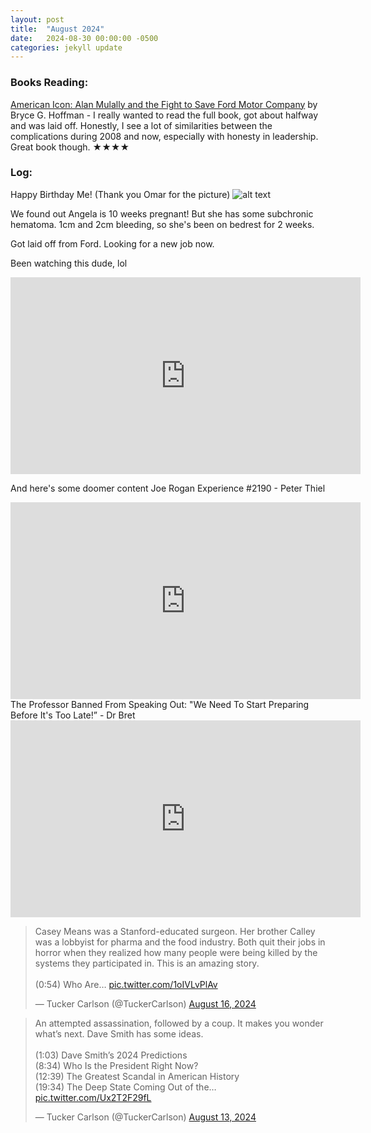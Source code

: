 ```yaml
---
layout: post
title:  "August 2024"
date:   2024-08-30 00:00:00 -0500
categories: jekyll update
---
```


### Books Reading:
[American Icon: Alan Mulally and the Fight to Save Ford Motor Company][ai] by Bryce G. Hoffman - I really wanted to read the full book, got about halfway and was laid off. Honestly, I see a lot of similarities between the complications during 2008 and now, especially with honesty in leadership. Great book though. ★★★★<br>

### Log:

Happy Birthday Me! (Thank you Omar for the picture)
![alt text](https://media.githubusercontent.com/media/vanities/vanities.github.io/master/assets/images/hbd2024.webp "34")


We found out Angela is 10 weeks pregnant! But she has some subchronic hematoma. 1cm and 2cm bleeding, so she's been on bedrest for 2 weeks.

Got laid off from Ford. Looking for a new job now.

Been watching this dude, lol
<iframe width="560" height="315" src="https://www.youtube.com/embed/gcS1HIci4hQ?si=QlhbRzkFb-S8FyfW" title="YouTube video player" frameborder="0" allow="accelerometer; autoplay; clipboard-write; encrypted-media; gyroscope; picture-in-picture; web-share" referrerpolicy="strict-origin-when-cross-origin" allowfullscreen></iframe>

And here's some doomer content
Joe Rogan Experience #2190 - Peter Thiel
<iframe width="560" height="315" src="https://www.youtube.com/embed/klRb0_BAX9g?si=xKLhk3Dtmjg4swQ_" title="YouTube video player" frameborder="0" allow="accelerometer; autoplay; clipboard-write; encrypted-media; gyroscope; picture-in-picture; web-share" referrerpolicy="strict-origin-when-cross-origin" allowfullscreen></iframe>
The Professor Banned From Speaking Out: "We Need To Start Preparing Before It's Too Late!” - Dr Bret
<iframe width="560" height="315" src="https://www.youtube.com/embed/_cFu-b5lTMU?si=uEfb-TjLIy3LIcV-" title="YouTube video player" frameborder="0" allow="accelerometer; autoplay; clipboard-write; encrypted-media; gyroscope; picture-in-picture; web-share" referrerpolicy="strict-origin-when-cross-origin" allowfullscreen></iframe>
<blockquote class="twitter-tweet" data-media-max-width="560"><p lang="en" dir="ltr">Casey Means was a Stanford-educated surgeon. Her brother Calley was a lobbyist for pharma and the food industry. Both quit their jobs in horror when they realized how many people were being killed by the systems they participated in. This is an amazing story.<br><br>(0:54) Who Are… <a href="https://t.co/1oIVLvPlAv">pic.twitter.com/1oIVLvPlAv</a></p>&mdash; Tucker Carlson (@TuckerCarlson) <a href="https://twitter.com/TuckerCarlson/status/1824502384254693487?ref_src=twsrc%5Etfw">August 16, 2024</a></blockquote> <script async src="https://platform.twitter.com/widgets.js" charset="utf-8"></script>
<blockquote class="twitter-tweet" data-media-max-width="560"><p lang="en" dir="ltr">An attempted assassination, followed by a coup. It makes you wonder what’s next. Dave Smith has some ideas.<br><br>(1:03) Dave Smith’s 2024 Predictions<br>(8:34) Who Is the President Right Now?<br>(12:39) The Greatest Scandal in American History<br>(19:34) The Deep State Coming Out of the… <a href="https://t.co/Ux2T2F29fL">pic.twitter.com/Ux2T2F29fL</a></p>&mdash; Tucker Carlson (@TuckerCarlson) <a href="https://twitter.com/TuckerCarlson/status/1823404757505163322?ref_src=twsrc%5Etfw">August 13, 2024</a></blockquote> <script async src="https://platform.twitter.com/widgets.js" charset="utf-8"></script>

[ai]: https://www.amazon.com/American-Icon-Bryce-G-Hoffman-audiobook/dp/B0088L58X2/
